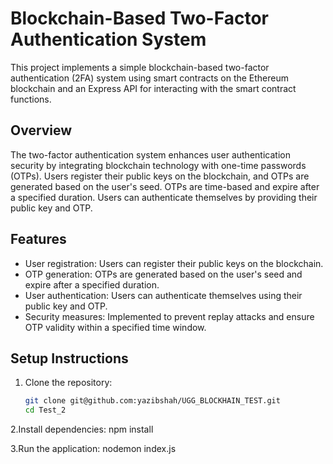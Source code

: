 # Blockchain-Based Two-Factor Authentication System

This project implements a simple blockchain-based two-factor authentication (2FA) system using smart contracts on the Ethereum blockchain and an Express API for interacting with the smart contract functions.

## Overview

The two-factor authentication system enhances user authentication security by integrating blockchain technology with one-time passwords (OTPs). Users register their public keys on the blockchain, and OTPs are generated based on the user's seed. OTPs are time-based and expire after a specified duration. Users can authenticate themselves by providing their public key and OTP.

## Features

- User registration: Users can register their public keys on the blockchain.
- OTP generation: OTPs are generated based on the user's seed and expire after a specified duration.
- User authentication: Users can authenticate themselves using their public key and OTP.
- Security measures: Implemented to prevent replay attacks and ensure OTP validity within a specified time window.

## Setup Instructions

1. Clone the repository:

   ```bash
   git clone git@github.com:yazibshah/UGG_BLOCKHAIN_TEST.git
   cd Test_2

2.Install dependencies:
npm install

3.Run the application:
nodemon index.js
